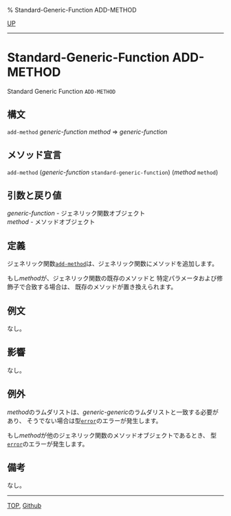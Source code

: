 % Standard-Generic-Function ADD-METHOD

[UP](7.7.html)  

---

# Standard-Generic-Function **ADD-METHOD**


Standard Generic Function `ADD-METHOD`


## 構文

`add-method` *generic-function* *method* => *generic-function*


## メソッド宣言

`add-method` (*generic-function* `standard-generic-function`)
 (*method* `method`)


## 引数と戻り値

*generic-function* - ジェネリック関数オブジェクト  
*method* - メソッドオブジェクト


## 定義

ジェネリック関数[`add-method`](7.7.add-method.html)は、ジェネリック関数にメソッドを追加します。

もし*method*が、ジェネリック関数の既存のメソッドと
特定パラメータおよび修飾子で合致する場合は、
既存のメソッドが置き換えられます。


## 例文

なし。


## 影響

なし。


## 例外

*method*のラムダリストは、*generic-generic*のラムダリストと一致する必要があり、
そうでない場合は型[`error`](9.2.error-condition.html)のエラーが発生します。

もし*method*が他のジェネリック関数のメソッドオブジェクトであるとき、
型[`error`](9.2.error-condition.html)のエラーが発生します。


## 備考

なし。


---
[TOP](index.html),  [Github](https://github.com/nptcl/npt-japanese)

